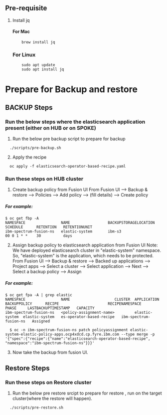 ## Pre-requisite
1. Install jq
    #### For Mac
    ```
        brew install jq
    ```
    ### For Linux
    ```
        sudo apt update
        sudo apt install jq
    ```

# Prepare for Backup and restore

## BACKUP Steps
### Run the below steps where the elasticsearch application present (either on HUB or on SPOKE)
1. Run the below pre backup script to prepare for backup 
  ```
    ./scripts/pre-backup.sh 
  ```

2. Apply the recipe 
  ```
    oc apply -f elasticsearch-operator-based-recipe.yaml
  ```

### Run these steps on HUB cluster
1. Create backup policy from Fusion UI
   From Fusion UI --> Backup & restore --> Policies --> Add policy --> (fill details) --> Create policy
##### For example:    
  ```
  $ oc get fbp -A
  NAMESPACE                NAME                 BACKUPSTORAGELOCATION   SCHEDULE      RETENTION   RETENTIONUNIT
  ibm-spectrum-fusion-ns   elastic-system       ibm-s3                  00 0 1 * *    30          days
  ```

2. Assign backup policy to elasticsearch application from Fusion UI
   Note: We have deployed elasticsearch cluster in "elastic-system" namespace. So, "elastic-system" is the application, which needs to be protected.
   From Fusion UI --> Backup & restore --> Backed up applications --> Project apps --> Select a cluster --> Select application --> Next --> Select a backup policy --> Assign
##### For example:  
  ```
  $ oc get fpa -A | grep elastic
  NAMESPACE                NAME                    CLUSTER  APPLICATION   BACKUPPOLICY      RECIPE                      RECIPENAMESPACE         PHASE     LASTBACKUPTIMESTAMP   CAPACITY
  ibm-spectrum-fusion-ns   <policy-assignment-name>         elastic-system  elastic-system   es-operator-based-recipe   ibm-spectrum-fusion-ns   Assigned  
  ```
  
  ```
    $ oc -n ibm-spectrum-fusion-ns patch policyassignment elastic-system-elastic-policy-apps.ocp4xdcd.cp.fyre.ibm.com --type merge -p '{"spec":{"recipe":{"name":"elasticsearch-operator-based-recipe", "namespace":"ibm-spectrum-fusion-ns"}}}'
  ```

3. Now take the backup from fusion UI.


## Restore Steps

### Run these steps on Restore cluster
1. Run the below pre restore srcipt to prepare for restore , run on the target cluster(where the restore will happen).
  ```
    ./scripts/pre-restore.sh 
  ```
